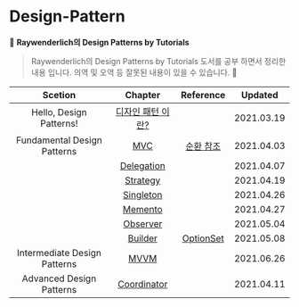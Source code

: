 # Design-Pattern

:closed_book: **Raywenderlich의 Design Patterns by Tutorials**

> Raywenderlich의 Design Patterns by Tutorials 도서를 공부 하면서 정리한 내용 입니다.
> 의역 및 오역 등 잘못된 내용이 있을 수 있습니다. :pray:

|           Scetion            |                                     Chapter                                      |                                 Reference                                  |  Updated   |
| :--------------------------: | :------------------------------------------------------------------------------: | :------------------------------------------------------------------------: | :--------: |
|   Hello, Design Patterns!    |   [디자인 패턴 이란?](/1.Hello,%20Design%20Patterns!/WhatareDesignPatterns.md)   |                                                                            | 2021.03.19 |
| Fundamental Design Patterns  |           [MVC](/2.Fundamental%20Design%20Patterns/MVC/MVCPattern.md)            | [순환 참조](/2.Fundamental%20Design%20Patterns/RetainCycle/RetainCycle.md) | 2021.04.03 |
|                              | [Delegation](/2.Fundamental%20Design%20Patterns/Delegation/DelegationPattern.md) |                                                                            | 2021.04.07 |
|                              |    [Strategy](/2.Fundamental%20Design%20Patterns/Strategy/StrategyPattern.md)    |                                                                            | 2021.04.19 |
|                              |  [Singleton](/2.Fundamental%20Design%20Patterns/Singleton/SingletonPattern.md)   |                                                                            | 2021.04.26 |
|                              |     [Memento](/2.Fundamental%20Design%20Patterns/Memento/MementoPattern.md)      |                                                                            | 2021.04.27 |
|                              |    [Observer](/2.Fundamental%20Design%20Patterns/Observer/ObsrverPattern.md)     |                                                                            | 2021.05.04 |
|                              |     [Builder](/2.Fundamental%20Design%20Patterns/Builder/BuilderPattern.md)      |   [OptionSet](https://developer.apple.com/documentation/swift/optionset)   | 2021.05.08 |
| Intermediate Design Patterns |            [MVVM](/3.Intermediate%20Design%20Patterns/MVVMPattern.md)            |                                                                            | 2021.06.26 |
|   Advanced Design Patterns   | [Coordinator](/4.Advanced%20Design%20Patterns/Coordinator/CoordinatorPattern.md) |                                                                            | 2021.04.11 |
